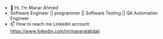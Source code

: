 - 👋 Hi, I’m  Manar Ahmed
- Software Engineer || programmer || Software Testing || QA Automation Engineer
- 📫 How to reach me Linkedin account: https://www.linkedin.com/in/manaralabdali

<!---
Manarahmed99/Manarahmed99 is a ✨ special ✨ repository because its `README.md` (this file) appears on your GitHub profile.
You can click the Preview link to take a look at your changes.
--->
